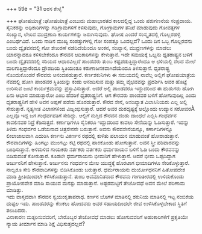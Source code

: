 +++
title = "31 ಅರಸ ಕೇಳೈ"

+++
ಘೋಷಯಾತ್ರೆ :ಘೋಷಯಾತ್ರೆ ಎಂಬುದು ಮಹಾಭಾರತದ ಕಾಲದಲ್ಲಿದ್ದ ಒಂದು ಪಶುಗಣನೆಯ ಸಂಪ್ರದಾಯ. ಸೈನಿಕರನ್ನು ಅಧಿಕಾರಿಗಳನ್ನು ಗಡಿಗ್ರಾಮಗಳಿಗೆ ಕಳಿಸುವುದು, ಗೋಗ್ರಾಮಗಳ ತನಿಖೆ ಮಾಡುವುದು ಗೋವತ್ಸಗಳ ಸಂಖ್ಯಾನ, ಲೇಖನ ಮುದ್ರಣಾದಿ ಕಾರ್ಯಗಳನ್ನು ಜರುಗಿಸುವುದು. ಘೋಷ ಎಂದರೆ ಸಂಸ್ಕೃತದಲ್ಲಿ ಗೊಲ್ಲರಹಳ್ಳಿ ಎಂಬರ್ಥವಿದೆ. ಒಂದು ನಾಡಿನ ಮುಖ್ಯ ಸಂಪತ್ತುಗಳಲ್ಲಿ ಗೋ ಸಂಪತ್ತೂ ಒಂದಲ್ಲವೆ? ಒಂದು ದಿನ ಒಬ್ಬ ಗೊಲ್ಲರವನು ಬಂದು ದ್ವೈತವನದಲ್ಲಿ ಗೋ ಶೇಖರಣೆ ನಡೆದಿದೆಯೆಂದೂ ಅಂಕನ, ಸಂಖ್ಯಾನ, ಮುದ್ರಣಗಳನ್ನು ಮಾಡಲು ಯಾರನ್ನಾದರೂ ಕಳಿಸಬೇಕೆಂದೂ ಕೌರವನ ಅದಿಕಾರಿಗಳನ್ನು ಕೇಳುತ್ತಾನೆ. ಇದೇ ಸಮಯಕ್ಕೆ ಒಬ್ಬನು ಧೃತರಾಷ್ಟ್ರನ ಬಳಿಗೆ ಬಂದು ದ್ವೈತವನದಲ್ಲಿ ಸರಿಯದ ಆಧಾರವಿಲ್ಲದೆ ಪಾಂಡವರು ತುಂಬ ಕಷ್ಟಪಡುತ್ತಿದ್ದಾರೆಂದೂ ಆ ಛಳಿಯಲ್ಲಿ ನೆಲದ ಮೇಲೆ ಮಲಗುತ್ತಿದ್ದಾರೆಂದೂ ದ್ರೌಪದಿಯ ಸ್ಥಿತಿಯಂತೂ ಕರುಣಾಜನಕವಾಗಿದೆಯೆಂದೂ ತಿಳಿಸುತ್ತಾನೆ. ಧೃತರಾಷ್ಟ್ರ ನೊಂದುಕೊಂಡರೆ ಕೌರವರು ಆನಂದಪಡುತ್ತಾರೆ. ಕರ್ಣಶಕುನಿಗಳು ಈ ಸಮಯದಲ್ಲಿ ನಾವೆಲ್ಲ ಅಲ್ಲಿಗೆ ಘೋಷಯಾತ್ರೆಯ ನೆವದಲ್ಲಿ ಹೋಗಿ ಪಾಂಡವರ ಸ್ಥಿತಿಯನ್ನು ಕಂಡು ಆನಂದಿಸುವ ಮತ್ತು ತಮ್ಮ ವೈಭವವನ್ನು ಪ್ರದರ್ಶಿಸಿ ಅವರ ಹೊಟ್ಟೆ ಉರಿಸುವ ಜಂಟಿ ಕಾರ್ಯಕ್ರಮವನ್ನು ಪ್ರಸ್ತಾವಿಸುತ್ತಾರೆ. ಆದರೆ ಅಲ್ಲಿ ಪಾಂಡವರೂ ಇದ್ದುದರಿಂದ ಈ ಹುಡುಗರು ಹೋಗಿ ಏನು ಆಭಾಸ ಮಾಡುತ್ತಾರೋ ಎಂಬ ಹೆದರಿಕೆ ಧೃತರಾಷ್ಟ್ರನಿಗೆ. ಆಗ ಕೌರವರು ಪಾಂಡವರ ಬಳಿಗೆ ಹೋಗುವುದಿಲ್ಲ ಎಂದು ಧೃತರಾಷ್ಟ್ರನಿಗೆ ಹೇಳಿ ಅವನ ಅಪ್ಪಣೆ ಪಡೆದು ಹೊರಡುತ್ತಾರೆ. ಕೌರವ ಸೇನೆ, ಅಸಂಖ್ಯಾತ ವಿಲಾಸಿನಿಯರು ಎಲ್ಲ ಅಲ್ಲಿ ಸೇರುತ್ತಾರೆ. ನೃತ್ಯಗೀತ ವಿಲಾಸಗಳಿಂದ ವಿಜೃಂಭಿಸುತ್ತಾರೆ. ಆದರೆ ಅವರ ದುರದೃಷ್ಟಕ್ಕೆ ಅಲ್ಲೊಂದು ಉದ್ಯಾನ ಸರೋವರÀ ಎಲ್ಲವೂ ಇದ್ದ ಜಗ ಗಂಧರ್ವಪತಿಗೆ ಸೇರಿದ್ದು. ಆಲ್ಲಿಗೆ ನುಗ್ಗಿದ ಕೌರವನ ದಂಡು ದಾಂಧಲೆ ಎಬ್ಬಿಸಿ ಗಂಧರ್ವನ ಕಾವಲಿನವರ ನಿದ್ರೆ ಕೆಡಿಸುತ್ತದೆ. ಕರ್ಣಾಧಿಗಳೂ ಸೈನಿಕರೂ ಇದ್ದುದರಿಂದ ಕಾವಲು ಸೇನೆಯನ್ನು ಓಡಿಸುತ್ತಾರೆ. ಇದನ್ನು ತಿಳಿದು ಗಂಧರ್ವರ ಒಡೆಯನಾದ ಚಿತ್ರಸೇನನೇ ಬರುತ್ತಾನೆ. ಅವನು ಕೌರವಸೇನೆಯನ್ನೂ, ಕರ್ಣಾದಿಗಳನ್ನೂ ಲೀಲಾಜಾಲವಾಗಿ ಎದುರಿಸಿ ಕರ್ಣನು ವಿಕರ್ಣನ ರಥದಲ್ಲಿ ಕುಳಿತು ಪಲಾಯನ ಮಾಡುವಂತೆ ಹೋರಾಡುತ್ತಾನೆ. ಕೌರವಾದಿಗಳನ್ನು ಹಿಂಗಟ್ಟು ಮುಂಗಟ್ಟು ಕಟ್ಟಿ ರಥದಲ್ಲಿ ಹಾಕಿಕೊಂಡು ಹೋಗುತ್ತಾನೆ. ಅವನ ಸ್ತ್ರೀ ಪರಿವಾರವನ್ನು ಬಂಧಿಸುತ್ತಾನೆ. ಅಳಿದುಳಿದ ಗಾಯಕರು ನರ್ತಕರು ವರ್ತಕರು ಧರ್ಮರಾಯನ ಬಳಿಗೆ ಓಡಿ ಬಂದು ಕೌರವನನ್ನು ಬಿಡಿಸುವಂತೆ ಕೋರುತ್ತಾರೆ. ಕೂಡಲೇ ಧರ್ಮರಾಯನು ಭೀಮನಿಗೆ ಹೇಳುತ್ತಾನೆ. ಆದರೆ ಭೀಮ ಒಪ್ಪದಿದ್ದಾಗ ಅರ್ಜುನನಿಗೆ ಹೇಳುತ್ತಾನೆ. ಅರ್ಜುನನು ಗಂಧರ್ವನ ಮೇಲ ಯುದ್ಧಕ್ಕೆ ಹೊರಟಾಗ ಭೀಮಾದಿಗಳೂ ಸೇರಿಕೊಳ್ಳುತ್ತಾರೆ. ನಾಲ್ವರೂ ಸೇರಿ ಕೌರವಾದಿಗಳನ್ನು ಬಿಡಿಸಿಕೊಂಡು ಬರುತ್ತಾರೆ. ಧರ್ಮರಾಯನು ದುರ್ಯೋಧನನಿಗೆ ಹಿತೋಪದೇಶ ಮಾಡಿ ಪ್ರೀತಿಯಿಂದಲೇ ಕಳಿಸಿಕೊಡುತ್ತಾನೆ. ತುಂಬ ಅವಮಾನಿತನಾದ ಕೌರವನು ಗಂಗಾತೀರದಲ್ಲಿ ಉಳಿದುಕೊಂಡು ಪ್ರಾಯೋಪವೇಶ ಮಾಡಿ ಸಾಯುವ ಮನಸ್ಸು ಮಾಡುತ್ತಾನೆ. ಅಷ್ಟರಮಟ್ಟಿಗೆ ತೇಜೋವಧೆ ಅವನ ಮೇಲೆ ಪರಿಣಾಮ ಮಾಡಿತ್ತು.  
ಇದು ವಾಸ್ತವವಾಗಿ ಕೌರವನ ಸ್ವಯಂಕೃತಾಪರಾಧ. ಕರ್ಣನ ಬೊಗಳೆ ಮಾತಿನಲ್ಲಿ ಶಕುನಿಯ ಮಾತಿನಲ್ಲಿ ಇಟ್ಟ ನಂಬಿಕೆಯ ದುಷ್ಫಲ ಇದು. ಪಾಂಡವರನ್ನು ಕೆಣಕಲು ಹೋದವರು ಅವರ ಸಹಾಯದಿಂದಲೇ ಜೀವ ಉಳಿಸಿಕೊಳ್ಳಬೇಕಾದ ಸ್ಥಿತಿಗೆ ತಲುಪಿದರು.  
ವಿನಾಕಾರಣ ಮತ್ಸರಿಸುವವರಿಗೆ, ಬೇರೊಬ್ಬರ ತೇಜೋವಧೆ ಮಾಡಲು ಹೋಗುವವರಿಗೆ ಅಹಂಕಾರಿಗಳಿಗೆ ಪ್ರಕೃತಿಯೇ ನ್ಯಾಯ ತೀರ್ಮಾನ ಮಾಡಿ ಶಿಕ್ಷೆ ವಿಧಿಸುತ್ತದಲ್ಲವೆ?